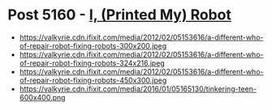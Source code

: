 # Post 5160 - [I, (Printed My) Robot](https://www.ifixit.com/News/5160/i-printed-my-robot)

- https://valkyrie.cdn.ifixit.com/media/2012/02/05153616/a-different-who-of-repair-robot-fixing-robots-300x200.jpeg
- https://valkyrie.cdn.ifixit.com/media/2012/02/05153616/a-different-who-of-repair-robot-fixing-robots-324x216.jpeg
- https://valkyrie.cdn.ifixit.com/media/2012/02/05153616/a-different-who-of-repair-robot-fixing-robots-450x300.jpeg
- https://valkyrie.cdn.ifixit.com/media/2016/01/05165130/tinkering-teen-600x400.png
